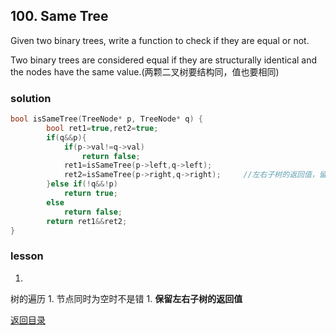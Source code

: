 ## 100. Same Tree
Given two binary trees, write a function to check if they are equal or not.

Two binary trees are considered equal if they are structurally identical and the nodes have the same value.(两颗二叉树要结构同，值也要相同)

### **solution**
```C++
bool isSameTree(TreeNode* p, TreeNode* q) {
        bool ret1=true,ret2=true;
        if(q&&p){
            if(p->val!=q->val)
                return false;
            ret1=isSameTree(p->left,q->left);
            ret2=isSameTree(p->right,q->right);     //左右子树的返回值，留作判断
        }else if(!q&&!p)
            return true;
        else
            return false;
        return ret1&&ret2;
}
```
### **lesson**
1. 
树的遍历
1. 
节点同时为空时不是错
1. 
**保留左右子树的返回值**

[返回目录](README.md)